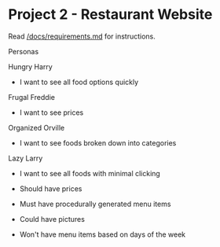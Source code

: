 # Project 2 - Restaurant Website

Read [/docs/requirements.md](https://github.com/bootcamp-s19/project2-js-restaurant-website/blob/master/docs/requirements.md) for instructions.


Personas

Hungry Harry
  - I want to see all food options quickly
  
Frugal Freddie
  - I want to see prices
  
Organized Orville
  - I want to see foods broken down into categories
  
Lazy Larry
  - I want to see all foods with minimal clicking
 

- Should have prices

- Must have procedurally generated menu items

- Could have pictures

- Won't have menu items based on days of the week
